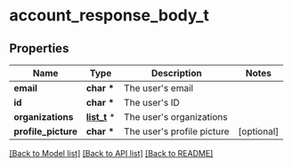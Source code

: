 # account_response_body_t

## Properties
Name | Type | Description | Notes
------------ | ------------- | ------------- | -------------
**email** | **char \*** | The user&#39;s email | 
**id** | **char \*** | The user&#39;s ID | 
**organizations** | [**list_t**](organization_membership.md) \* | The user&#39;s organizations | 
**profile_picture** | **char \*** | The user&#39;s profile picture | [optional] 

[[Back to Model list]](../README.md#documentation-for-models) [[Back to API list]](../README.md#documentation-for-api-endpoints) [[Back to README]](../README.md)



